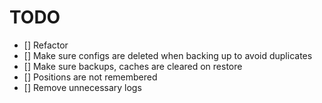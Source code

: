 # TODO

- [] Refactor
- [] Make sure configs are deleted when backing up to avoid duplicates
- [] Make sure backups, caches are cleared on restore
- [] Positions are not remembered
- [] Remove unnecessary logs